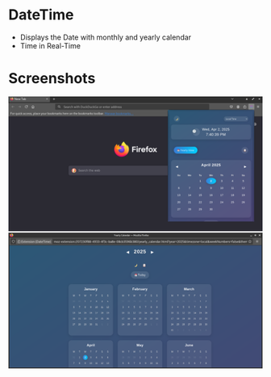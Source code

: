 # DateTime
- Displays the Date with monthly and yearly calendar
- Time in Real-Time

# Screenshots

![Screenshots](Screenshots/datetime-1.png) 
![Screenshots](Screenshots/datetime-2.png) 
